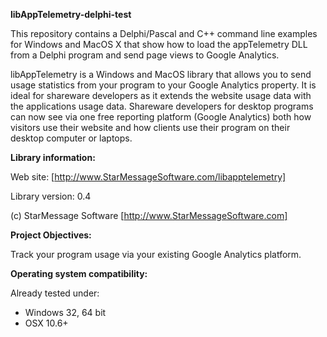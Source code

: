 ﻿**libAppTelemetry-delphi-test**

This repository contains a Delphi/Pascal and C++ command line examples for Windows and MacOS X that show how to load the appTelemetry DLL from a Delphi program and send page views to Google Analytics.

libAppTelemetry is a Windows and MacOS library that allows you to send usage statistics from your program to your Google Analytics property.
It is ideal for shareware developers as it extends the website usage data with the applications usage data.
Shareware developers for desktop programs can now see via one free reporting platform (Google Analytics) both how visitors use their website and how clients use their program on their desktop computer or laptops.

**Library information:**

Web site: [http://www.StarMessageSoftware.com/libapptelemetry]

Library version: 0.4

(c) StarMessage Software [http://www.StarMessageSoftware.com]
 
**Project Objectives:**

Track your program usage via your existing Google Analytics platform. 

**Operating system compatibility:**

Already tested under:
- Windows 32, 64 bit
- OSX 10.6+




